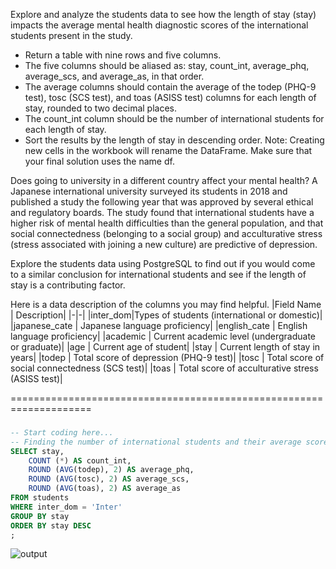 Explore and analyze the students data to see how the length of stay (stay) impacts the average mental health diagnostic scores of the international students present in the study.

- Return a table with nine rows and five columns.
- The five columns should be aliased as: stay, count_int, average_phq, average_scs, and average_as, in that order.
- The average columns should contain the average of the todep (PHQ-9 test), tosc (SCS test), and toas (ASISS test) columns for each length of stay, rounded to two decimal places.
- The count_int column should be the number of international students for each length of stay.
- Sort the results by the length of stay in descending order.
Note: Creating new cells in the workbook will rename the DataFrame. Make sure that your final solution uses the name df.

Does going to university in a different country affect your mental health? A Japanese international university surveyed its students in 2018 and published a study the following year that was approved by several ethical and regulatory boards.
The study found that international students have a higher risk of mental health difficulties than the general population, and that social connectedness (belonging to a social group) and acculturative stress (stress associated with joining a new culture) are predictive of depression.

Explore the students data using PostgreSQL to find out if you would come to a similar conclusion for international students and see if the length of stay is a contributing factor.

Here is a data description of the columns you may find helpful.
|Field Name	|  Description|
|-|-|
|inter_dom|Types of students (international or domestic)|
|japanese_cate	|  Japanese language proficiency|
|english_cate	 | English language proficiency|
|academic	|  Current academic level (undergraduate or graduate)|
|age	        |  Current age of student|
|stay	      |    Current length of stay in years|
|todep	    |      Total score of depression (PHQ-9 test)|
|tosc	       |   Total score of social connectedness (SCS test)|
|toas	         | Total score of acculturative stress (ASISS test)|


====================================================================



### 
```sql
-- Start coding here...
-- Finding the number of international students and their average scores by length of stay, in descending order of length of stay
SELECT stay,
	COUNT (*) AS count_int,
	ROUND (AVG(todep), 2) AS average_phq,
	ROUND (AVG(tosc), 2) AS average_scs,
	ROUND (AVG(toas), 2) AS average_as
FROM students
WHERE inter_dom = 'Inter'
GROUP BY stay
ORDER BY stay DESC
;
```

![output](https://github.com/user-attachments/assets/57a69031-7f9c-40ee-9a4c-ecaca8cd39d8)

